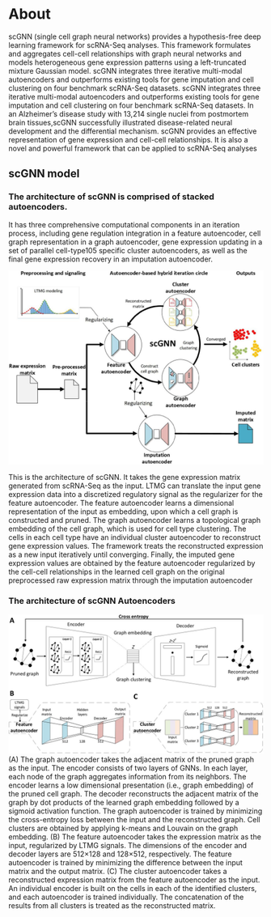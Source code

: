 # About
scGNN (single cell graph neural networks) provides a hypothesis-free deep learning framework for scRNA-Seq analyses. This framework formulates and aggregates cell-cell relationships with graph neural networks and models heterogeneous gene expression patterns using a left-truncated mixture Gaussian model. scGNN integrates three iterative multi-modal autoencoders and outperforms existing tools for gene imputation and cell clustering on four benchmark scRNA-Seq datasets. scGNN integrates three iterative multi-modal autoencoders and outperforms existing tools for gene imputation and cell clustering on four benchmark scRNA-Seq datasets. In an Alzheimer’s disease study with 13,214 single nuclei from postmortem brain tissues,scGNN successfully illustrated disease-related neural development and the differential mechanism. scGNN provides an effective representation of gene expression and cell-cell relationships. It is also a novel and powerful framework that can be applied to scRNA-Seq analyses

## scGNN model
### The architecture of scGNN is comprised of stacked autoencoders.

It has three comprehensive computational components in an iteration process, including gene regulation integration in a feature autoencoder, cell graph representation in a graph autoencoder, gene expression updating in a set of parallel cell-type105 specific cluster autoencoders, as well as the final gene expression recovery in an imputation
autoencoder.

![](https://raw.githubusercontent.com/hurraygong/scGNN/master/pictures/F1.large.jpg)

This is the architecture of scGNN. It takes the gene expression matrix generated from scRNA-Seq as the input. LTMG can translate the input gene expression data into a discretized regulatory signal as the regularizer for the feature autoencoder. The feature autoencoder learns a dimensional representation of the input as embedding, upon which a cell graph is constructed and pruned. The graph autoencoder learns a topological graph embedding of the cell graph, which is used for cell type clustering. The cells in each cell type have an individual cluster autoencoder to reconstruct gene expression values. The framework treats the reconstructed expression as a new input iteratively until converging. Finally, the imputed gene expression values are obtained by the feature autoencoder regularized by the cell-cell relationships in the learned cell graph on the original preprocessed raw expression matrix through the imputation autoencoder



### The architecture of scGNN Autoencoders
![](https://raw.githubusercontent.com/hurraygong/scGNN/master/pictures/F2.large.jpg)
(A) The graph autoencoder takes the adjacent matrix of the pruned graph as the input. The encoder consists of two layers of GNNs. In each layer, each node of the graph aggregates information from its neighbors. The encoder learns a low dimensional presentation (i.e., graph embedding) of the pruned cell graph. The decoder reconstructs the adjacent matrix of the graph by dot products of the learned graph embedding followed by a sigmoid activation function. The graph autoencoder is trained by minimizing the cross-entropy loss between the input and the reconstructed graph. Cell clusters are obtained by applying k-means and Louvain on the graph embedding. (B) The feature autoencoder takes the expression matrix as the input, regularized by LTMG signals. The dimensions of the encoder and decoder layers are 512×128 and 128×512, respectively. The feature autoencoder is trained by minimizing the difference between the input matrix and the output matrix. (C) The cluster autoencoder takes a reconstructed expression matrix from the feature autoencoder as the input. An individual encoder is built on the cells in each of the identified clusters, and each autoencoder is trained individually. The concatenation of the results from all clusters is treated as the reconstructed matrix.
